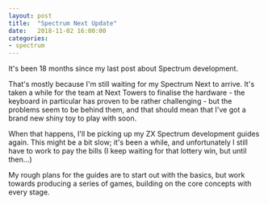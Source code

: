 ```yaml
---
layout: post
title:  "Spectrum Next Update"
date:   2018-11-02 16:00:00
categories:
- spectrum
---
```

It's been 18 months since my last post about Spectrum development.

That's mostly because I'm still waiting for my Spectrum Next to arrive. It's taken a while
for the team at Next Towers to finalise the hardware - the keyboard in particular has proven
to be rather challenging - but the problems seem to be behind them, and that should mean that
I've got a brand new shiny toy to play with soon.

When that happens, I'll be picking up my ZX Spectrum development guides again. This might be
a bit slow; it's been a while, and unfortunately I still have to work to pay the bills (I keep
waiting for that lottery win, but until then...)

My rough plans for the guides are to start out with the basics, but work towards producing a
series of games, building on the core concepts with every stage.